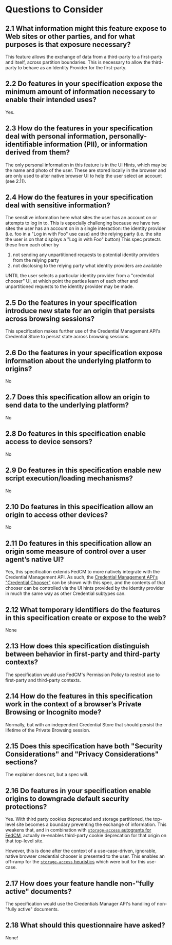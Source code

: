 # Questions to Consider

## 2.1 What information might this feature expose to Web sites or other parties, and for what purposes is that exposure necessary?

This feature allows the exchange of data from a third-party to a first-party and itself, across partition boundaries. This is necessary to allow the third-party to behave as an Identity Provider for the first-party.

## 2.2 Do features in your specification expose the minimum amount of information necessary to enable their intended uses?

Yes.

## 2.3 How do the features in your specification deal with personal information, personally-identifiable information (PII), or information derived from them?

The only personal information in this feature is in the UI Hints, which may be the name and photo of the user. These are stored locally in the browser and are only used to alter native browser UI to help the user select an account (see 2.11).

## 2.4 How do the features in your specification deal with sensitive information?

The sensitive information here what sites the user has an account on or attempts to log in to. This is especially challenging because we have two sites the user has an account on in a single interaction: the identity provider (i.e. foo in a "Log in with Foo" use case) and the relying party (i.e. the site the user is on that displays a "Log in with Foo" button) This spec protects these from each other by

1. not sending any unpartitioned requests to potential identity providers from the relying party
2. not disclosing to the relying party what identity providers are available

UNTIL the user selects a particular identity provider from a "credential chooser" UI, at which point the parties learn of each other and unpartitioned requests to the identity provider may be made.

## 2.5 Do the features in your specification introduce new state for an origin that persists across browsing sessions?

This specification makes further use of the Credential Management API's Credential Store to persist state across browsing sessions.

## 2.6 Do the features in your specification expose information about the underlying platform to origins?

No

## 2.7 Does this specification allow an origin to send data to the underlying platform?

No

## 2.8 Do features in this specification enable access to device sensors?

No

## 2.9 Do features in this specification enable new script execution/loading mechanisms?

No

## 2.10 Do features in this specification allow an origin to access other devices?

No

## 2.11 Do features in this specification allow an origin some measure of control over a user agent’s native UI?

Yes, this specification extends FedCM to more natively integrate with the Credential Management API. As such, the [Credential Management API's "Credential Chooser"](https://www.w3.org/TR/credential-management-1/#credential-chooser) can be shown with this spec, and the contents of that chooser can be controlled via the UI hints provided by the identity provider in much the same way as other Credential subtypes can.

## 2.12 What temporary identifiers do the features in this specification create or expose to the web?

None

## 2.13 How does this specification distinguish between behavior in first-party and third-party contexts?

The specification would use FedCM's Permission Policy to restrict use to first-party and third-party contexts.

## 2.14 How do the features in this specification work in the context of a browser’s Private Browsing or Incognito mode?

Normally, but with an independent Credential Store that should persist the lifetime of the Private Browsing session.

## 2.15 Does this specification have both "Security Considerations" and "Privacy Considerations" sections?

The explainer does not, but a spec will.

## 2.16 Do features in your specification enable origins to downgrade default security protections?

Yes. With third party cookies deprecated and storage partitioned, the top-level site becomes a boundary preventing the exchange of information. This weakens that, and in combination with [`storage-access` autogrants for FedCM](https://github.com/explainers-by-googlers/storage-access-for-fedcm), actually re-enables third-party cookie deprecation for that origin on that top-level site. 

However, this is done after the context of a use-case-driven, ignorable, native browser credential chooser is presented to the user. This enables an off-ramp for the [`storage-access` heuristics](https://github.com/whatwg/compat/pull/253) which were buit for this use-case.

## 2.17 How does your feature handle non-"fully active" documents?

The specification would use the Credentials Manager API's handling of non-"fully active" documents.

## 2.18 What should this questionnaire have asked?

None!